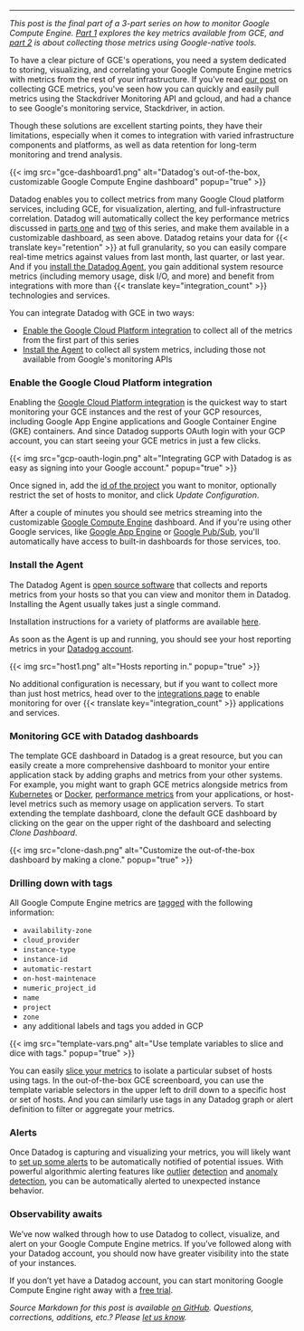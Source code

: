 ---

_This post is the final part of a 3-part series on how to monitor Google Compute Engine. [Part 1][part1] explores the key metrics available from GCE, and [part 2][part2] is about collecting those metrics using Google-native tools._

To have a clear picture of GCE's operations, you need a system dedicated to storing, visualizing, and correlating your Google Compute Engine metrics with metrics from the rest of your infrastructure. If you’ve read [our post][part2] on collecting GCE metrics, you've seen how you can quickly and easily pull metrics using the Stackdriver Monitoring API and gcloud, and had a chance to see Google's monitoring service, Stackdriver, in action.

Though these solutions are excellent starting points, they have their limitations, especially when it comes to integration with varied infrastructure components and platforms, as well as data retention for long-term monitoring and trend analysis.

{{< img src="gce-dashboard1.png" alt="Datadog's out-of-the-box, customizable Google Compute Engine dashboard" popup="true" >}}

Datadog enables you to collect metrics from many Google Cloud platform services, including GCE, for visualization, alerting, and full-infrastructure correlation. Datadog will automatically collect the key performance metrics discussed in [parts one][part1] and [two][part2] of this series, and make them available in a customizable dashboard, as seen above. Datadog retains your data for {{< translate key="retention" >}} at full granularity, so you can easily compare real-time metrics against values from last month, last quarter, or last year. And if you [install the Datadog Agent](#install-the-agent), you gain additional system resource metrics (including memory usage, disk I/O, and more) and benefit from integrations with more than {{< translate key="integration_count" >}} technologies and services.

You can integrate Datadog with GCE in two ways:

- [Enable the Google Cloud Platform integration](#enable-integration) to collect all of the metrics from the first part of this series
- [Install the Agent](#install-the-agent) to collect all system metrics, including those not available from Google's monitoring APIs


### Enable the Google Cloud Platform integration
Enabling the [Google Cloud Platform integration][gcp-tile] is the quickest way to start monitoring your GCE instances and the rest of your GCP resources, including Google App Engine applications and Google Container Engine (GKE) containers. And since Datadog supports OAuth login with your GCP account, you can start seeing your GCE metrics in just a few clicks.

{{< img src="gcp-oauth-login.png" alt="Integrating GCP with Datadog is as easy as signing into your Google account." popup="true" >}}

Once signed in, add the [id of the project][project-id] you want to monitor, optionally restrict the set of hosts to monitor, and click _Update Configuration_.

After a couple of minutes you should see metrics streaming into the customizable [Google Compute Engine][gce-dash-link] dashboard. And if you're using other Google services, like [Google App Engine][gae] or [Google Pub/Sub][gpub], you'll automatically have access to built-in dashboards for those services, too.

[gae]: https://app.datadoghq.com/screen/integration/gae_base_screenboard
[gpub]: https://app.datadoghq.com/screen/integration/gcp_pub_sub_screen

[gce-dash-link]: https://app.datadoghq.com/screen/integration/gce
[gcp-tile]: https://app.datadoghq.com/account/settings#integrations/google_cloud_platform
[project-id]: https://console.cloud.google.com/project

### Install the Agent

The Datadog Agent is [open source software](https://github.com/DataDog/dd-agent) that collects and reports metrics from your hosts so that you can view and monitor them in Datadog. Installing the Agent usually takes just a single command.

Installation instructions for a variety of platforms are available [here](https://app.datadoghq.com/account/settings#agent).

As soon as the Agent is up and running, you should see your host reporting metrics in your [Datadog account](https://app.datadoghq.com/infrastructure).

{{< img src="host1.png" alt="Hosts reporting in." popup="true" >}}

No additional configuration is necessary, but if you want to collect more than just host metrics, head over to the [integrations page](https://app.datadoghq.com/account/settings) to enable monitoring for over {{< translate key="integration_count" >}} applications and services.

### Monitoring GCE with Datadog dashboards

The template GCE dashboard in Datadog is a great resource, but you can easily create a more comprehensive dashboard to monitor your entire application stack by adding graphs and metrics from your other systems. For example, you might want to graph GCE metrics alongside metrics from [Kubernetes](https://www.datadoghq.com/blog/monitoring-kubernetes-era/) or [Docker](https://www.datadoghq.com/blog/the-docker-monitoring-problem/), [performance metrics](https://www.datadoghq.com/blog/announcing-apm/) from your applications, or host-level metrics such as memory usage on application servers. To start extending the template dashboard, clone the default GCE dashboard by clicking on the gear on the upper right of the dashboard and selecting _Clone Dashboard_.

{{< img src="clone-dash.png" alt="Customize the out-of-the-box dashboard by making a clone." popup="true" >}}

### Drilling down with tags
All Google Compute Engine metrics are [tagged](https://docs.datadoghq.com/guides/tagging/) with the following information:

- `availability-zone`
- `cloud_provider`
- `instance-type`
- `instance-id`
- `automatic-restart`
- `on-host-maintenace`
- `numeric_project_id`
- `name`
- `project`
- `zone`
- any additional labels and tags you added in GCP

{{< img src="template-vars.png" alt="Use template variables to slice and dice with tags." popup="true" >}}

You can easily [slice your metrics](https://www.datadoghq.com/blog/the-power-of-tagged-metrics/) to isolate a particular subset of hosts using tags. In the out-of-the-box GCE screenboard, you can use the template variable selectors in the upper left to drill down to a specific host or set of hosts. And you can similarly use tags in any Datadog graph or alert definition to filter or aggregate your metrics.

### Alerts

Once Datadog is capturing and visualizing your metrics, you will likely want to [set up some alerts](https://docs.datadoghq.com/guides/monitoring/) to be automatically notified of potential issues. With powerful algorithmic alerting features like [outlier](https://www.datadoghq.com/blog/introducing-outlier-detection-in-datadog/) [detection](https://www.datadoghq.com/blog/scaling-outlier-algorithms/) and [anomaly detection](https://www.datadoghq.com/blog/introducing-anomaly-detection-datadog/), you can be automatically alerted to unexpected instance behavior.


### Observability awaits
We’ve now walked through how to use Datadog to collect, visualize, and alert on your Google Compute Engine metrics. If you’ve followed along with your Datadog account, you should now have greater visibility into the state of your instances.

If you don’t yet have a Datadog account, you can start monitoring Google Compute Engine right away with a <a href="#" class="sign-up-trigger">free trial</a>.


_Source Markdown for this post is available [on GitHub][the-monitor]. Questions, corrections, additions, etc.? Please [let us know][issues]._

[the-monitor]: https://github.com/datadog/the-monitor

[part1]: /blog/monitoring-google-compute-engine-performance
[part2]: /blog/how-to-collect-gce-metrics
[part3]: /blog/monitor-google-compute-engine-with-datadog

[issues]: https://github.com/DataDog/the-monitor/issues

